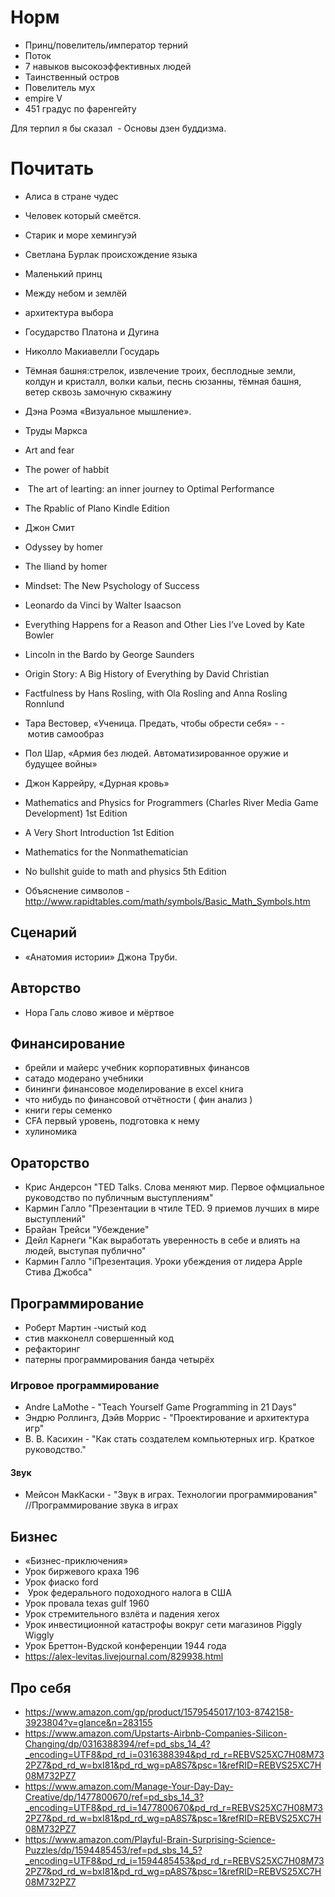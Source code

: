 # Норм

- Принц/повелитель/император терний
- Поток
- 7 навыков высокоэффективных людей
- Таинственный остров
- Повелитель мух
- empire V
- 451 градус по фаренгейту

Для терпил я бы сказал  - Основы дзен буддизма.

# Почитать

- Алиса в стране чудес
- Человек который смеётся.
- Старик и море хемингуэй
- Светлана Бурлак происхождение языка
- Маленький принц
- Между небом и землёй
- архитектура выбора
- Государство Платона и Дугина
- Николло Макиавелли Государь
- Тёмная башня:стрелок, извлечение троих, бесплодные земли, колдун и кристалл, волки кальи, песнь сюзанны, тёмная башня, ветер сквозь замочную скважину
- Дэна Роэма «Визуальное мышление».
- Труды Маркса
- Art and fear
- The power of habbit
-  The art of learting: an inner journey to Optimal Performance
- The Rpablic of Plano Kindle Edition
- Джон Смит
- Odyssey by homer
- The Iliand by homer
- Mindset: The New Psychology of Success
- Leonardo da Vinci by Walter Isaacson
- Everything Happens for a Reason and Other Lies I’ve Loved by Kate Bowler
- Lincoln in the Bardo by George Saunders
- Origin Story: A Big History of Everything by David Christian
- Factfulness by Hans Rosling, with Ola Rosling and Anna Rosling Ronnlund
- Тара Вестовер, «Ученица. Предать, чтобы обрести себя» - - мотив самообраз
- Пол Шар, «Армия без людей. Автоматизированное оружие и будущее войны»
- Джон Каррейру, «Дурная кровь»

- Mathematics and Physics for Programmers (Charles River Media Game Development) 1st Edition
- A Very Short Introduction 1st Edition
- Mathematics for the Nonmathematician
- No bullshit guide to math and physics 5th Edition
- Объяснение символов - http://www.rapidtables.com/math/symbols/Basic_Math_Symbols.htm

## Сценарий

- «Анатомия истории» Джона Труби.

## Авторство

- Нора Галь слово живое и мёртвое

## Финансирование

- брейли и майерс учебник корпоративных финансов
- сатадо модерано учебники
- бининги финансовое моделирование в excel книга
- что нибудь по финансовой отчётности ( фин анализ )
- книги геры семенко
- CFA первый уровень, подготовка к нему
- хулиномика

## Ораторство

- Крис Андерсон "TED Talks. Слова меняют мир. Первое офмциальное руководство по публичным выступлениям"
- Кармин Галло "Презентации в чтиле TED. 9 приемов лучших в мире выступлений"
- Брайан Трейси "Убеждение"
- Дейл Карнеги "Как выработать уверенность в себе и влиять на людей, выступая публично"
- Кармин Галло "iПрезентация. Уроки убеждения от лидера Apple Стива Джобса"

## Программирование

- Роберт Мартин -чистый код
- стив макконелл совершенный код
- рефакторинг
- патерны программирования банда четырёх

### Игровое программирование

+ Andre LaMothe - "Teach Yourself Game Programming in 21 Days"
+ Эндрю Роллингз, Дэйв Моррис - "Проектирование и архитектура игр"
+ В. В. Касихин - "Как стать создателем компьютерных игр. Краткое руководство."

#### Звук

* Мейсон МакКаски - "Звук в играх. Технологии программирования" //Программирование звука в играх

## Бизнес

- «Бизнес-приключения»
- Урок биржевого краха 196
- Урок фиаско ford
-  Урок федерального подоходного налога в США
- Урок провала texas gulf 1960
- Урок стремительного взлёта и падения xerox
- Урок инвестиционной катастрофы вокруг сети магазинов Piggly Wiggly
- Урок Бреттон-Вудской конференции 1944 года
- https://alex-levitas.livejournal.com/829938.html

## Про себя

- https://www.amazon.com/gp/product/1579545017/103-8742158-3923804?v=glance&n=283155
- https://www.amazon.com/Upstarts-Airbnb-Companies-Silicon-Changing/dp/0316388394/ref=pd_sbs_14_4?_encoding=UTF8&pd_rd_i=0316388394&pd_rd_r=REBVS25XC7H08M732PZ7&pd_rd_w=bxI81&pd_rd_wg=pA8S7&psc=1&refRID=REBVS25XC7H08M732PZ7
- https://www.amazon.com/Manage-Your-Day-Day-Creative/dp/1477800670/ref=pd_sbs_14_3?_encoding=UTF8&pd_rd_i=1477800670&pd_rd_r=REBVS25XC7H08M732PZ7&pd_rd_w=bxI81&pd_rd_wg=pA8S7&psc=1&refRID=REBVS25XC7H08M732PZ7
- https://www.amazon.com/Playful-Brain-Surprising-Science-Puzzles/dp/1594485453/ref=pd_sbs_14_5?_encoding=UTF8&pd_rd_i=1594485453&pd_rd_r=REBVS25XC7H08M732PZ7&pd_rd_w=bxI81&pd_rd_wg=pA8S7&psc=1&refRID=REBVS25XC7H08M732PZ7
